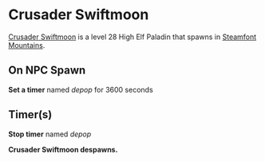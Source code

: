 # Crusader Swiftmoon



[Crusader Swiftmoon](/npc/56150) is a level 28 High Elf Paladin that spawns in [Steamfont Mountains](/zone/56).







## On NPC Spawn

**Set a timer** named *depop* for 3600 seconds


## Timer(s)

**Stop timer** named *depop*

**Crusader Swiftmoon despawns.**





